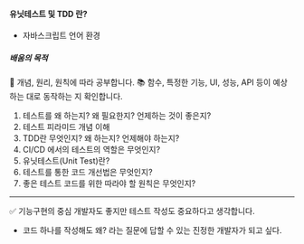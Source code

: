 #### 유닛테스트 및 TDD 란?

- 자바스크립트 언어 환경

##### 배움의 목적

📌 개념, 원리, 원칙에 따라 공부합니다.
📚 함수, 특정한 기능, UI, 성능, API 등이 예상하는 대로 동작하는 지 확인합니다.

1. 테스트를 왜 하는지? 왜 필요한지? 언제하는 것이 좋은지?
2. 테스트 피라미드 개념 이해
3. TDD란 무엇인지? 왜 하는지? 언제해야 하는지?
4. CI/CD 에서의 테스트의 역할은 무엇인지?
5. 유닛테스트(Unit Test)란?
6. 테스트를 통한 코드 개선법은 무엇인지?
7. 좋은 테스트 코드를 위한 따라야 할 원칙은 무엇인지?

---

✅ 기능구현의 중심 개발자도 좋지만 테스트 작성도 중요하다고 생각합니다.

- 코드 하나를 작성해도 왜? 라는 질문에 답할 수 있는 진정한 개발자가 되고 싶다.
